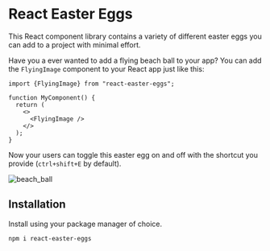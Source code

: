 # React Easter Eggs

This React component library contains a variety of different easter eggs you can add to a project with minimal effort.

Have you a ever wanted to add a flying beach ball to your app? You can add the `FlyingImage` component to your React app just like this:
```tsx
import {FlyingImage} from "react-easter-eggs";

function MyComponent() {
  return (
    <>
      <FlyingImage />
    </>
  );
}
```

Now your users can toggle this easter egg on and off with the shortcut you provide (`ctrl+shift+E` by default).

![beach_ball](https://github.com/user-attachments/assets/d99b992a-b034-493f-8ad1-b7c50fe62c06)

## Installation

Install using your package manager of choice.
```bash
npm i react-easter-eggs
```
